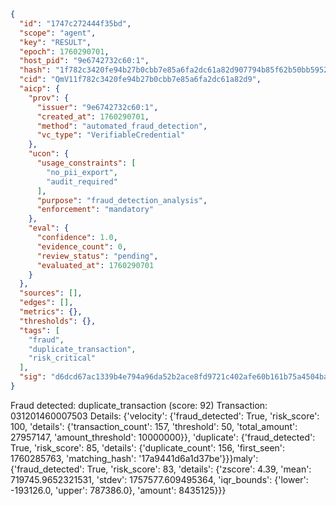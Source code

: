 ```json
{
  "id": "1747c272444f35bd",
  "scope": "agent",
  "key": "RESULT",
  "epoch": 1760290701,
  "host_pid": "9e6742732c60:1",
  "hash": "1f782c3420fe94b27b0cbb7e85a6fa2dc61a82d907794b85f62b50bb5952759e",
  "cid": "QmV11f782c3420fe94b27b0cbb7e85a6fa2dc61a82d9",
  "aicp": {
    "prov": {
      "issuer": "9e6742732c60:1",
      "created_at": 1760290701,
      "method": "automated_fraud_detection",
      "vc_type": "VerifiableCredential"
    },
    "ucon": {
      "usage_constraints": [
        "no_pii_export",
        "audit_required"
      ],
      "purpose": "fraud_detection_analysis",
      "enforcement": "mandatory"
    },
    "eval": {
      "confidence": 1.0,
      "evidence_count": 0,
      "review_status": "pending",
      "evaluated_at": 1760290701
    }
  },
  "sources": [],
  "edges": [],
  "metrics": {},
  "thresholds": {},
  "tags": [
    "fraud",
    "duplicate_transaction",
    "risk_critical"
  ],
  "sig": "d6dcd67ac1339b4e794a96da52b2ace8fd9721c402afe60b161b75a4504baea2"
}
```

Fraud detected: duplicate_transaction (score: 92)
Transaction: 031201460007503
Details: {'velocity': {'fraud_detected': True, 'risk_score': 100, 'details': {'transaction_count': 157, 'threshold': 50, 'total_amount': 27957147, 'amount_threshold': 10000000}}, 'duplicate': {'fraud_detected': True, 'risk_score': 85, 'details': {'duplicate_count': 156, 'first_seen': 1760285763, 'matching_hash': '17a9441d6a1d37be'}}}maly': {'fraud_detected': True, 'risk_score': 83, 'details': {'zscore': 4.39, 'mean': 719745.9652321531, 'stdev': 1757577.609495364, 'iqr_bounds': {'lower': -193126.0, 'upper': 787386.0}, 'amount': 8435125}}}